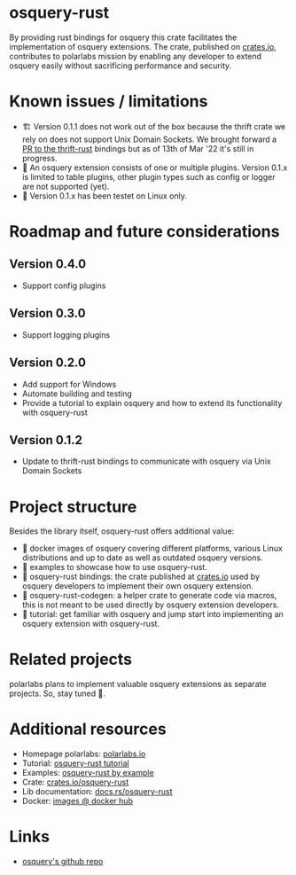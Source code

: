 # osquery-rust
By providing rust bindings for osquery this crate facilitates the implementation of osquery extensions. The crate, published on [crates.io](https://crates.io/crates/osquery-rust), contributes to polarlabs mission by enabling any developer to extend osquery easily without sacrificing performance and security.

# Known issues / limitations
- 🏗️ Version 0.1.1 does not work out of the box because the thrift crate we rely on does not support Unix Domain Sockets. We brought forward a [PR to the thrift-rust](https://github.com/apache/thrift/pull/2545) bindings but as of 13th of Mar '22 it's still in progress.  
- 🚧 An osquery extension consists of one or multiple plugins. Version 0.1.x is limited to table plugins, other plugin types such as config or logger are not supported (yet).  
- 🐧 Version 0.1.x has been testet on Linux only.

# Roadmap and future considerations
## Version 0.4.0
- Support config plugins

## Version 0.3.0
- Support logging plugins

## Version 0.2.0
- Add support for Windows
- Automate building and testing
- Provide a tutorial to explain osquery and how to extend its functionality with osquery-rust

## Version 0.1.2
- Update to thrift-rust bindings to communicate with osquery via Unix Domain Sockets

#  Project structure
Besides the library itself, osquery-rust offers additional value:

- 🐋 docker images of osquery covering different platforms, various Linux distributions and up to date as well as outdated osquery versions.  
- 🪺 examples to showcase how to use osquery-rust.  
- 🚀 osquery-rust bindings: the crate published at [crates.io](https://crates.io/crates/osquery-rust) used by osquery developers to implement their own osquery extension.  
- 🧞 osquery-rust-codegen: a helper crate to generate code via macros, this is not meant to be used directly by osquery extension developers.  
- 🦘 tutorial: get familiar with osquery and jump start into implementing an osquery extension with osquery-rust.  

# Related projects
polarlabs plans to implement valuable osquery extensions as separate projects. So, stay tuned 🎸.

# Additional resources

- Homepage polarlabs: [polarlabs.io](https://www.polarlabs.io)
- Tutorial: [osquery-rust tutorial](https://github.com/polarlabs/osquery-rust/tree/main/tutorial)
- Examples: [osquery-rust by example](https://github.com/polarlabs/osquery-rust/tree/main/examples)
- Crate: [crates.io/osquery-rust](https://crates.io/crates/osquery-rust)
- Lib documentation: [docs.rs/osquery-rust](https://docs.rs/osquery-rust/)
- Docker: [images @ docker hub](https://hub.docker.com/r/polarlabs/osquery)

# Links

- [osquery's github repo](https://github.com/osquery/osquery)